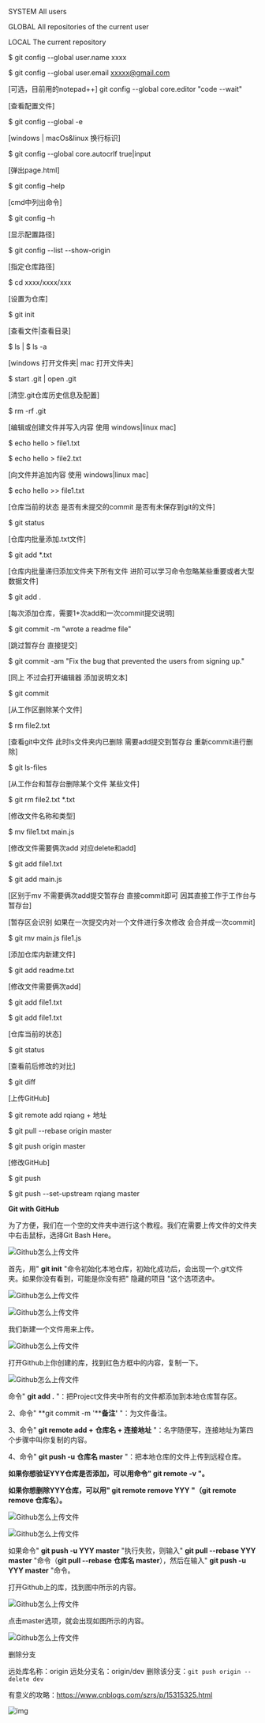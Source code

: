 SYSTEM All users 

GLOBAL All repositories of the current user

LOCAL The current repository

 

$ git config --global user.name xxxx

 

$ git config --global user.email xxxxx@gmail.com

 

[可选，目前用的notepad++]
 git config --global core.editor "code --wait"

 

[查看配置文件]

$ git config --global -e

 

[windows | macOs&linux 换行标识]

$ git config --global core.autocrlf true|input

 

[弹出page.html]

$ git config –help

 

[cmd中列出命令]

$ git config –h

 

[显示配置路径]

$ git config --list --show-origin

 

 

[指定仓库路径]

$ cd xxxx/xxxx/xxx

 

[设置为仓库]

$ git init

 

[查看文件|查看目录]

$ ls | $ ls -a

 

[windows 打开文件夹| mac 打开文件夹]

$ start .git | open .git

 

[清空.git仓库历史信息及配置]

$ rm -rf .git

 

[编辑或创建文件并写入内容 使用 windows|linux mac]

$ echo hello > file1.txt

$ echo hello > file2.txt

 

[向文件并追加内容 使用 windows|linux mac]

$ echo hello >> file1.txt

 

[仓库当前的状态 是否有未提交的commit 是否有未保存到git的文件]

$ git status

 

[仓库内批量添加.txt文件]

$ git add *.txt

 

[仓库内批量递归添加文件夹下所有文件 进阶可以学习命令忽略某些重要或者大型数据文件]

$ git add .

 



[每次添加仓库，需要1+次add和一次commit提交说明]

$ git commit -m "wrote a readme file"

 

[跳过暂存台 直接提交]

$ git commit -am "Fix the bug that prevented the users from signing up."

 

[同上 不过会打开编辑器 添加说明文本]

$ git commit

 

[从工作区删除某个文件]

$ rm file2.txt

 

[查看git中文件 此时ls文件夹内已删除 需要add提交到暂存台 重新commit进行删除]

$ git ls-files

 

[从工作台和暂存台删除某个文件 某些文件]

$ git rm file2.txt *.txt

 

[修改文件名称和类型]

$ mv file1.txt main.js

 

[修改文件需要俩次add 对应delete和add]

$ git add file1.txt 

$ git add main.js

 

[区别于mv 不需要俩次add提交暂存台 直接commit即可 因其直接工作于工作台与暂存台]

[暂存区会识别 如果在一次提交内对一个文件进行多次修改 会合并成一次commit]

$ git mv main.js file1.js

 

 

[添加仓库内新建文件]

$ git add readme.txt

 

[修改文件需要俩次add]

$ git add file1.txt 

$ git add file1.txt

 

 

[仓库当前的状态]

$ git status

 

[查看前后修改的对比]

$ git diff

 

[上传GitHub]

$ git remote add rqiang + 地址

$ git pull --rebase origin master

$ git push origin master



[修改GitHub]

$ git push

$ git push --set-upstream rqiang master



**Git with GitHub**

 

为了方便，我们在一个空的文件夹中进行这个教程。我们在需要上传文件的文件夹中右击鼠标，选择Git Bash Here。





![Github怎么上传文件](photo01.png)

首先，用" **git init** "命令初始化本地仓库，初始化成功后，会出现一个.git文件夹。如果你没有看到，可能是你没有把" 隐藏的项目 "这个选项选中。

![Github怎么上传文件](photo03.png)

![Github怎么上传文件](photo04.png)

我们新建一个文件用来上传。

![Github怎么上传文件](photo05.png)

打开Github上你创建的库，找到红色方框中的内容，复制一下。

![Github怎么上传文件](photo06.png)

命令" **git add .** "：把Project文件夹中所有的文件都添加到本地仓库暂存区。

2、命令" **git commit -m '****备注'** "：为文件备注。

3、命令" **git remote add +** **仓库名 + 连接地址** "：名字随便写，连接地址为第四个步骤中叫你复制的内容。

4、命令" **git push -u** **仓库名 master** "：把本地仓库的文件上传到远程仓库。

**如果你想验证YYY仓库是否添加，可以用命令" git remote -v "。**

**如果你想删除YYY仓库，可以用" git remote remove YYY "（git remote remove 仓库名）。**

![Github怎么上传文件](photo07.png)

![Github怎么上传文件](photo08.png)

如果命令" **git push -u YYY master** "执行失败，则输入" **git pull --rebase YYY master** "命令（**git pull --rebase** **仓库名 master**），然后在输入" **git push -u YYY master** "命令。

打开Github上的库，找到图中所示的内容。

![Github怎么上传文件](photo09.png)

点击master选项，就会出现如图所示的内容。

![Github怎么上传文件](photo10.png)

 

 

 

删除分支

远处库名称：origin
 远处分支名：origin/dev
 删除该分支：`git push origin --delete dev`

 

 

有意义的攻略：https://www.cnblogs.com/szrs/p/15315325.html

 

 

![img](photo12.png)